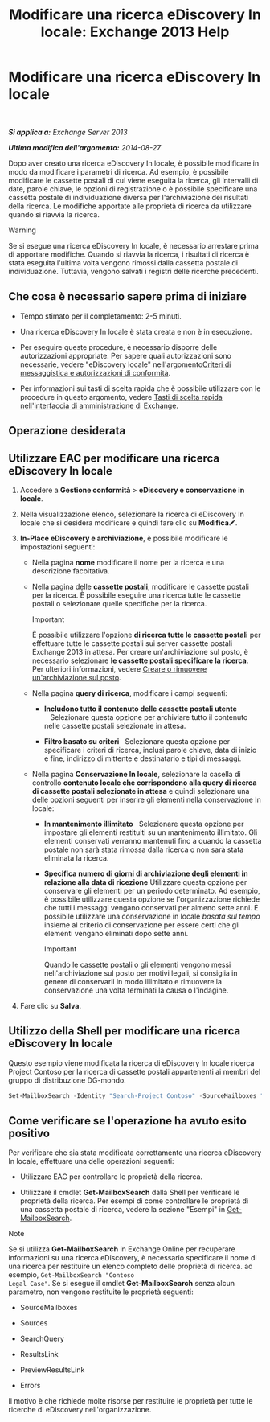﻿---
title: 'Modificare una ricerca eDiscovery In locale: Exchange 2013 Help'
TOCTitle: Modificare una ricerca eDiscovery In locale
ms:assetid: 3162743c-cc12-4997-91e0-bcbfea8bcb17
ms:mtpsurl: https://technet.microsoft.com/it-it/library/Dd335182(v=EXCHG.150)
ms:contentKeyID: 50480273
ms.date: 05/22/2018
mtps_version: v=EXCHG.150
ms.translationtype: MT
---

# Modificare una ricerca eDiscovery In locale

 

_**Si applica a:** Exchange Server 2013_

_**Ultima modifica dell'argomento:** 2014-08-27_

Dopo aver creato una ricerca eDiscovery In locale, è possibile modificare in modo da modificare i parametri di ricerca. Ad esempio, è possibile modificare le cassette postali di cui viene eseguita la ricerca, gli intervalli di date, parole chiave, le opzioni di registrazione o è possibile specificare una cassetta postale di individuazione diversa per l'archiviazione dei risultati della ricerca. Le modifiche apportate alle proprietà di ricerca da utilizzare quando si riavvia la ricerca.


> [!WARNING]
> Se si esegue una ricerca eDiscovery In locale, è necessario arrestare prima di apportare modifiche. Quando si riavvia la ricerca, i risultati di ricerca è stata eseguita l'ultima volta vengono rimossi dalla cassetta postale di individuazione. Tuttavia, vengono salvati i registri delle ricerche precedenti.



## Che cosa è necessario sapere prima di iniziare

  - Tempo stimato per il completamento: 2-5 minuti.

  - Una ricerca eDiscovery In locale è stata creata e non è in esecuzione.

  - Per eseguire queste procedure, è necessario disporre delle autorizzazioni appropriate. Per sapere quali autorizzazioni sono necessarie, vedere "eDiscovery locale" nell'argomento[Criteri di messaggistica e autorizzazioni di conformità](messaging-policy-and-compliance-permissions-exchange-2013-help.md).

  - Per informazioni sui tasti di scelta rapida che è possibile utilizzare con le procedure in questo argomento, vedere [Tasti di scelta rapida nell'interfaccia di amministrazione di Exchange](keyboard-shortcuts-in-the-exchange-admin-center-exchange-online-protection-help.md).

## Operazione desiderata

## Utilizzare EAC per modificare una ricerca eDiscovery In locale

1.  Accedere a **Gestione conformità** \> **eDiscovery e conservazione in locale**.

2.  Nella visualizzazione elenco, selezionare la ricerca di eDiscovery In locale che si desidera modificare e quindi fare clic su **Modifica**![Icona Modifica](images/JJ218640.6f53ccb2-1f13-4c02-bea0-30690e6ea71d(EXCHG.150).gif "Icona Modifica").

3.  **In-Place eDiscovery e archiviazione**, è possibile modificare le impostazioni seguenti:
    
      - Nella pagina **nome** modificare il nome per la ricerca e una descrizione facoltativa.
    
      - Nella pagina delle **cassette postali**, modificare le cassette postali per la ricerca. È possibile eseguire una ricerca tutte le cassette postali o selezionare quelle specifiche per la ricerca.
        

        > [!IMPORTANT]
        > È possibile utilizzare l'opzione <STRONG>di ricerca tutte le cassette postali</STRONG> per effettuare tutte le cassette postali sui server cassette postali Exchange 2013 in attesa. Per creare un'archiviazione sul posto, è necessario selezionare <STRONG>le cassette postali specificare la ricerca</STRONG>. Per ulteriori informazioni, vedere <A href="https://docs.microsoft.com/it-it/exchange/security-and-compliance/create-or-remove-in-place-holds">Creare o rimuovere un'archiviazione sul posto</A>.

    
      - Nella pagina **query di ricerca**, modificare i campi seguenti:
        
          - **Includono tutto il contenuto delle cassette postali utente**    Selezionare questa opzione per archiviare tutto il contenuto nelle cassette postali selezionate in attesa.
        
          - **Filtro basato su criteri**   Selezionare questa opzione per specificare i criteri di ricerca, inclusi parole chiave, data di inizio e fine, indirizzo di mittente e destinatario e tipi di messaggi.
    
      - Nella pagina **Conservazione In locale**, selezionare la casella di controllo **contenuto locale che corrispondono alla query di ricerca di cassette postali selezionate in attesa** e quindi selezionare una delle opzioni seguenti per inserire gli elementi nella conservazione In locale:
        
          - **In mantenimento illimitato**   Selezionare questa opzione per impostare gli elementi restituiti su un mantenimento illimitato. Gli elementi conservati verranno mantenuti fino a quando la cassetta postale non sarà stata rimossa dalla ricerca o non sarà stata eliminata la ricerca.
        
          - **Specifica numero di giorni di archiviazione degli elementi in relazione alla data di ricezione** Utilizzare questa opzione per conservare gli elementi per un periodo determinato. Ad esempio, è possibile utilizzare questa opzione se l'organizzazione richiede che tutti i messaggi vengano conservati per almeno sette anni. È possibile utilizzare una conservazione in locale *basata sul tempo* insieme al criterio di conservazione per essere certi che gli elementi vengano eliminati dopo sette anni.
            

            > [!IMPORTANT]
            > Quando le cassette postali o gli elementi vengono messi nell'archiviazione sul posto per motivi legali, si consiglia in genere di conservarli in modo illimitato e rimuovere la conservazione una volta terminati la causa o l'indagine.



4.  Fare clic su **Salva**.

## Utilizzo della Shell per modificare una ricerca eDiscovery In locale

Questo esempio viene modificata la ricerca di eDiscovery In locale ricerca Project Contoso per la ricerca di cassette postali appartenenti ai membri del gruppo di distribuzione DG-mondo.

```powershell
Set-MailboxSearch -Identity "Search-Project Contoso" -SourceMailboxes "DG-ProjectManagers"
```

## Come verificare se l'operazione ha avuto esito positivo

Per verificare che sia stata modificata correttamente una ricerca eDiscovery In locale, effettuare una delle operazioni seguenti:

  - Utilizzare EAC per controllare le proprietà della ricerca.

  - Utilizzare il cmdlet **Get-MailboxSearch** dalla Shell per verificare le proprietà della ricerca. Per esempi di come controllare le proprietà di una cassetta postale di ricerca, vedere la sezione "Esempi" in [Get-MailboxSearch](https://technet.microsoft.com/it-it/library/dd351021\(v=exchg.150\)).


> [!NOTE]
> Se si utilizza <STRONG>Get-MailboxSearch</STRONG> in Exchange Online per recuperare informazioni su una ricerca eDiscovery, è necessario specificare il nome di una ricerca per restituire un elenco completo delle proprietà di ricerca. ad esempio, <CODE>Get-MailboxSearch "Contoso Legal Case"</CODE>. Se si esegue il cmdlet <STRONG>Get-MailboxSearch</STRONG> senza alcun parametro, non vengono restituite le proprietà seguenti: 
> <UL>
> <LI>
> <P>SourceMailboxes</P>
> <LI>
> <P>Sources</P>
> <LI>
> <P>SearchQuery</P>
> <LI>
> <P>ResultsLink</P>
> <LI>
> <P>PreviewResultsLink</P>
> <LI>
> <P>Errors</P></LI></UL>Il motivo è che richiede molte risorse per restituire le proprietà per tutte le ricerche di eDiscovery nell'organizzazione.


